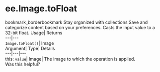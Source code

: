 
#  ee.Image.toFloat 
bookmark_borderbookmark Stay organized with collections  Save and categorize content based on your preferences.
Casts the input value to a 32-bit float. 
Usage| Returns  
---|---  
`Image.toFloat()`| Image  
Argument| Type| Details  
---|---|---  
this: `value`| Image| The image to which the operation is applied.  
Was this helpful?
